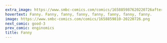 ```yaml
---
extra_image: https://www.smbc-comics.com/comics/165885987620220726after.png
hovertext: Fanny. Fanny, fanny, fanny, fanny, fanny, fanny, fanny.
image: https://www.smbc-comics.com/comics/1658859810-20220726.png
next_comic: good-3
prev_comic: enginomics
title: Fanny
---
```


